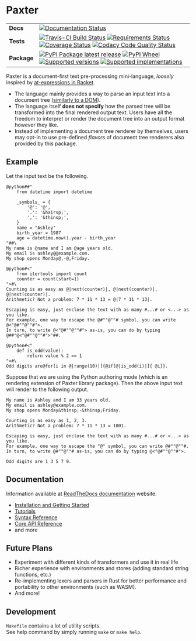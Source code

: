 # Paxter

<table>
    <tbody>
        <tr class="odd">
            <td><b>Docs</b></td>
            <td>
                <a href="https://readthedocs.org/projects/paxter"><img src="https://readthedocs.org/projects/paxter/badge/?style=flat" alt="Documentation Status" /></a>
            </td>
        </tr>
        <tr class="even">
            <td><b>Tests</b></td>
            <td>
                <div class="line-block">
                    <a href="https://travis-ci.com/abhabongse/paxter"><img src="https://api.travis-ci.com/abhabongse/paxter.svg?branch=master" alt="Travis-CI Build Status" /></a>
                    <a href="https://requires.io/github/abhabongse/paxter/requirements/?branch=master"><img src="https://requires.io/github/abhabongse/paxter/requirements.svg?branch=master" alt="Requirements Status" /></a>
                    <a href="https://codecov.io/github/abhabongse/paxter"><img src="https://codecov.io/github/abhabongse/paxter/coverage.svg?branch=master" alt="Coverage Status" /></a>
                    <a href="https://www.codacy.com/app/abhabongse/paxter"><img src="https://img.shields.io/codacy/grade/0d0c904fe452419692107d3163fe49b5.svg" alt="Codacy Code Quality Status" /></a>
                </div>
            </td>
        </tr>
        <tr class="odd">
            <td><b>Package</b></td>
            <td>
                <div class="line-block">
                    <a href="https://pypi.org/project/paxter"><img src="https://img.shields.io/pypi/v/paxter.svg" alt="PyPI Package latest release" /></a>
                    <a href="https://pypi.org/project/paxter"><img src="https://img.shields.io/pypi/wheel/paxter.svg" alt="PyPI Wheel" /></a>
                    <a href="https://pypi.org/project/paxter"><img src="https://img.shields.io/pypi/pyversions/paxter.svg" alt="Supported versions" /></a>
                    <a href="https://pypi.org/project/paxter"><img src="https://img.shields.io/pypi/implementation/paxter.svg" alt="Supported implementations" /></a>
                </div>
            </td>
        </tr>
    </tbody>
</table>

Paxter is a document-first text pre-processing mini-language, _loosely_ inspired by
[at-expressions in Racket](https://docs.racket-lang.org/scribble/reader.html).  

-   The language mainly provides a way to parse an input text into a document tree
([similarly to a DOM](https://developer.mozilla.org/en-US/docs/Web/API/Document_Object_Model/Introduction)).
-   The language itself **does not specify** how the parsed tree will be transformed
into the final rendered output text.
    Users have all the freedom to interpret or render the document tree into an output format however they like.
-   Instead of implementing a document tree renderer by themselves, users may opt-in to use pre-defined _flavors_ of document tree renderers also provided by this package. 


## Example

Let the input text be the following.

```text
@python##"
    from datetime import datetime

    _symbols_ = {
        '@': '@',
        '.': '&hairsp;',
        ',': '&thinsp;',
    }
    name = "Ashley"
    birth_year = 1987
    age = datetime.now().year - birth_year
"##\
My name is @name and I am @age years old.
My email is ashley@@example.com.
My shop opens Monday@,-@,Friday.

@python#<"
    from itertools import count
    counter = count(start=1)
">#\
Counting is as easy as @|next(counter)|, @|next(counter)|, @|next(counter)|.
Arithmetic? Not a problem: 7 * 11 * 13 = @|7 * 11 * 13|.

Escaping is easy, just enclose the text with as many #...# or <...> as you like.
For example, one way to escape the @#""@""# symbol, you can write @<"@#""@""#">.
In turn, to write @<"@#""@""#"> as-is, you can do by typing @##"@<"@#""@""#">"##.

@python#<"
    def is_odd(value):
        return value % 2 == 1
">#\
Odd digits are@for[i in @|range(10)|]{@if[@|is_odd(i)|]{ @i}}.
```

Suppose that we are using the Python authoring mode (which is an rendering extension of Paxter library package).
Then the above input text will render to the following output.

```text
My name is Ashley and I am 33 years old.
My email is ashley@example.com.
My shop opens Monday&thinsp;-&thinsp;Friday.

Counting is as easy as 1, 2, 3.
Arithmetic? Not a problem: 7 * 11 * 13 = 1001.

Escaping is easy, just enclose the text with as many #...# or <...> as you like.
For example, one way to escape the "@" symbol, you can write @#""@""#.
In turn, to write @#""@""# as-is, you can do by typing @<"@#""@""#">.

Odd digits are 1 3 5 7 9.
```


## Documentation

Information available at [ReadTheDocs documentation](https://paxter.readthedocs.io/) website:
 
-   [Installation and Getting Started](https://paxter.readthedocs.io/en/latest/getting_started.html)
-   [Tutorials](https://paxter.readthedocs.io/en/latest/tutorial.html)
-   [Syntax Reference](https://paxter.readthedocs.io/en/latest/syntax.html)
-   [Core API Reference](https://paxter.readthedocs.io/en/latest/core_api.html)
-   and more


## Future Plans

-   Experiment with different kinds of transformers and use it in real life
-   Richer experience with environments and stores 
    (adding standard string functions, etc.)
-   Re-implementing lexers and parsers in Rust for better performance
    and portability to other environments (such as WASM). 
-   And more!


## Development

`Makefile` contains a lot of utility scripts.  
See help command by simply running `make` or `make help`.
